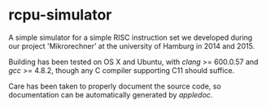 # rcpu-simulator

A simple simulator for a simple RISC instruction set we developed during
our project 'Mikrorechner' at the university of Hamburg in 2014 and 2015.

Building has been tested on OS X and Ubuntu, with _clang_ >= 600.0.57 
and _gcc_ >= 4.8.2, though any C compiler supporting C11 should suffice.

Care has been taken to properly document the source code, so documentation
can be automatically generated by _appledoc_.
